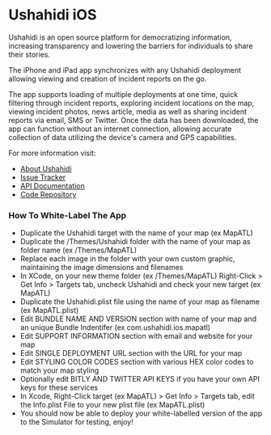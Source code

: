 # Ushahidi iOS #

Ushahidi is an open source platform for democratizing information, increasing transparency and lowering the barriers for individuals to share their stories. 

The iPhone and iPad app synchronizes with any Ushahidi deployment allowing viewing and creation of incident reports on the go. 

The app supports loading of multiple deployments at one time, quick filtering through incident reports, exploring incident locations on the map, viewing incident photos, news article, media as well as sharing incident reports via email, SMS or Twitter. Once the data has been downloaded, the app can function without an internet connection, allowing accurate collection of data utilizing the device's camera and GPS capabilities.

For more information visit:

* [About Ushahidi](http://www.ushahidi.com)
* [Issue Tracker](http://dev.ushahidi.com/projects/roadmap/Ushahidi_iPhone)
* [API Documentation](http://wiki.ushahidi.com/doku.php?id=ushahidi_api)
* [Code Repository](http://github.com/ushahidi/Ushahidi_iPhone)

### How To White-Label The App ###
* Duplicate the Ushahidi target with the name of your map (ex MapATL)
* Duplicate the /Themes/Ushahidi folder with the name of your map as folder name (ex /Themes/MapATL)
* Replace each image in the folder with your own custom graphic, maintaining the image dimensions and filenames
* In XCode, on your new theme folder (ex /Themes/MapATL) Right-Click > Get Info > Targets tab, uncheck Ushahidi and check your new target (ex MapATL)
* Duplicate the Ushahidi.plist file using the name of your map as filename (ex MapATL.plist)
* Edit BUNDLE NAME AND VERSION section with name of your map and an unique Bundle Indentifer (ex com.ushahidi.ios.mapatl)
* Edit SUPPORT INFORMATION section with email and website for your map
* Edit SINGLE DEPLOYMENT URL section with the URL for your map
* Edit STYLING COLOR CODES section with various HEX color codes to match your map styling
* Optionally edit BITLY AND TWITTER API KEYS if you have your own API keys for these services
* In Xcode, Right-Click target (ex MapATL) > Get Info > Targets tab, edit the Info.plist File to your new plist file (ex MapATL.plist)
* You should now be able to deploy your white-labelled version of the app to the Simulator for testing, enjoy!